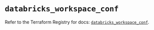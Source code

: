 # `databricks_workspace_conf`

Refer to the Terraform Registry for docs: [`databricks_workspace_conf`](https://registry.terraform.io/providers/databricks/databricks/1.64.0/docs/resources/workspace_conf).
